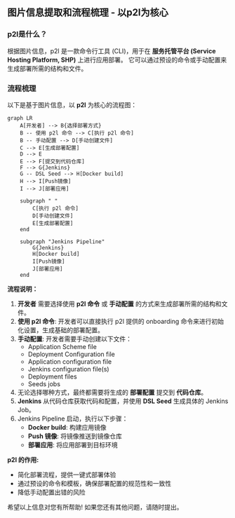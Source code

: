 ## 图片信息提取和流程梳理 - 以p2l为核心

### p2l是什么？

根据图片信息，p2l 是一款命令行工具 (CLI)，用于在 **服务托管平台 (Service Hosting Platform, SHP)** 上进行应用部署。 它可以通过预设的命令或手动配置来生成部署所需的结构和文件。

### 流程梳理

以下是基于图片信息，以 **p2l** 为核心的流程图：

```mermaid
graph LR
    A[开发者] --> B{选择部署方式}
    B -- 使用 p2l 命令 --> C[执行 p2l 命令]
    B -- 手动配置 --> D[手动创建文件]
    C --> E[生成部署配置]
    D --> E
    E --> F[提交到代码仓库]
    F --> G{Jenkins}
    G -- DSL Seed --> H[Docker build]
    H --> I[Push镜像]
    I --> J[部署应用]

    subgraph " "
        C[执行 p2l 命令]
        D[手动创建文件]
        E[生成部署配置]
    end

    subgraph "Jenkins Pipeline"
        G{Jenkins}
        H[Docker build]
        I[Push镜像]
        J[部署应用]
    end

```

**流程说明：**

1. **开发者** 需要选择使用 **p2l 命令** 或 **手动配置** 的方式来生成部署所需的结构和文件。
2. **使用 p2l 命令**: 开发者可以直接执行 p2l 提供的 onboarding 命令来进行初始化设置，生成基础的部署配置。
3. **手动配置**: 开发者需要手动创建以下文件：
   - Application Scheme file
   - Deployment Configuration file
   - Application configuration file
   - Jenkins configuration file(s)
   - Deployment files
   - Seeds jobs
4. 无论选择哪种方式，最终都需要将生成的 **部署配置** 提交到 **代码仓库**。
5. **Jenkins** 从代码仓库获取代码和配置，并使用 **DSL Seed** 生成具体的 Jenkins Job。
6. Jenkins Pipeline 启动，执行以下步骤：
   - **Docker build**: 构建应用镜像
   - **Push 镜像**: 将镜像推送到镜像仓库
   - **部署应用**: 将应用部署到目标环境

**p2l 的作用:**

- 简化部署流程，提供一键式部署体验
- 通过预设的命令和模板，确保部署配置的规范性和一致性
- 降低手动配置出错的风险

希望以上信息对您有所帮助! 如果您还有其他问题，请随时提出。
